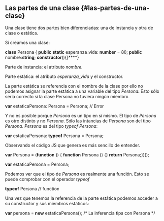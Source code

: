 ## Las partes de una clase {#las-partes-de-una-clase}

Una clase tiene dos partes bien diferenciadas: una de instancia y otra de clase o estática.

Si creamos una clase:

**class** Persona { **public** **static** esperanza_vida: **number** = 80; **public** nombre:**string**; **constructor**(){}****}

Parte de instancia: el atributo _nombre._

Parte estática: el atributo _esperanza_vida_ y el constructor.

La parte estática se referencia con el nombre de la clase por ello no podemos asignar la parte estática a una variable del tipo _Persona_. Esto sólo sería correcto si la clase Persona no tuviera ningún miembro.

**var** estaticaPersona: Persona = Persona; // Error

Y no es posible porque _Persona_ es un tipo en sí mismo. El tipo de _Persona_ es otro distinto y no _Persona_. Sólo las intancias de _Persona_ son del tipo _Persona_. _Persona_ es del tipo _typeof Persona_:

**var** estaticaPersona: **typeof** Persona = Persona;

Observando el código JS que genera es más sencillo de entender.

**var** Persona = (**function** () { **function** Persona () {} **return** Persona;})();

**var** estaticaPersona = Persona;

Podemos ver que el tipo de _Persona_ es realmente una función. Esto se puede comprobar con el operador _typeof_

**typeof** Persona // function

Una vez que tenemos la referencia de la parte estática podemos acceder a su constructor y sus miembros estáticos:

**var** persona = **new** estaticaPersona(); /* La inferencia tipa con Persona */
